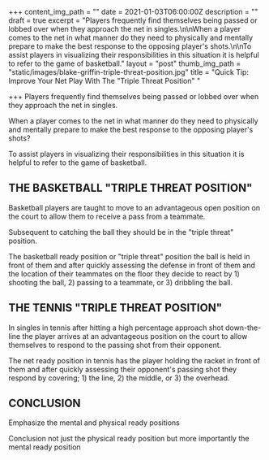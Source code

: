 +++
content_img_path = ""
date = 2021-01-03T06:00:00Z
description = ""
draft = true
excerpt = "Players frequently find themselves being passed or lobbed over when they approach the net in singles.\n\nWhen a player comes to the net in what manner do they need to physically and mentally prepare to make the best response to the opposing player's shots.\n\nTo assist players in visualizing their responsibilities in this situation it is helpful to refer to the game of basketball."
layout = "post"
thumb_img_path = "static/images/blake-griffin-triple-threat-position.jpg"
title = "Quick Tip: Improve Your Net Play With The \"Triple Threat Position\" "

+++
Players frequently find themselves being passed or lobbed over when they approach the net in singles.

When a player comes to the net in what manner do they need to physically and mentally prepare to make the best response to the opposing player's shots?

To assist players in visualizing their responsibilities in this situation it is helpful to refer to the game of basketball.

## THE BASKETBALL "TRIPLE THREAT POSITION"

Basketball players are taught to move to an advantageous open position on the court to allow them to receive a pass from a teammate.

Subsequent to catching the ball they should be in the "triple threat" position.

The basketball ready position or "triple threat" position the ball is held in front of them and after quickly assessing the defense in front of them and the location of their teammates on the floor they decide to react by 1) shooting the ball, 2) passing to a teammate, or 3) dribbling the ball.

## THE TENNIS "TRIPLE THREAT POSITION"

In singles in tennis after hitting a high percentage approach shot down-the-line the player arrives at an advantageous position on the court to allow themselves to respond to the passing shot from their opponent.

The net ready position in tennis has the player holding the racket in front of them and after quickly assessing their opponent's passing shot they respond by covering; 1) the line, 2) the middle, or 3) the overhead.

## CONCLUSION

Emphasize the mental and physical ready positions

Conclusion not just the physical ready position but more importantly the mental ready position